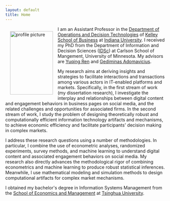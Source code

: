 ```yaml
---
layout: default
title: Home
---
```


<img style="width:135px; height:200px; float:left; padding:15px;"
src="/image/personal.jpg" alt="profile picture">

I am an Assistant Professor in the [Department of Operations and Decision Technologies](https://kelley.iu.edu/faculty-research/departments/operations-decision-technologies/index.cshtml) of [Kelley School of Business](https://kelley.iu.edu/) at [Indiana University](https://www.indiana.edu/). I received my PhD from the Department of Information and Decision Sciences ([IDSc](https://carlsonschool.umn.edu/degrees/phd/areas-concentration/information-and-decision-sciences/information-decision-sciences)) at Carlson School of Mangement, University of Minnesota. My advisors are [Yuqing Ren](http://www.chingren.com/) and [Gediminas Adomavicius](http://ids.csom.umn.edu/faculty/gedas/).

My research aims at deriving insights and strategies to facilitate interactions and transactions among various actors in IT-enabled platforms and markets. Specifically, in the first stream of work (my dissertation research), I investigate the interplay and relationships between digital content and engagement behaviors in business pages on social media, and the related challenges and opportunities for associated firms. In the second stream of work, I study the problem of designing theoretically robust and computationally efficient information technology artifacts and mechanisms, to achieve economic efficiency and facilitate participants' decision making in complex markets. 

I address these research questions using a number of methodologies. In particular, I combine the use of econometric analyses, randomized experiments, survey methods, and machine learning to understand digital content and associated engagement behaviors on social media. My research also directly advances the methodological rigor of combining econometrics and machine learning to produce robust statistical inferences. Meanwhile, I use mathematical modeling and simulation methods to design computational artifacts for complex market mechanisms. 

I obtained my bachelor's degree in Information Systems Management from the [School of Economics and Management](http://www.sem.tsinghua.edu.cn/) at [Tsinghua University](http://www.tsinghua.edu.cn).